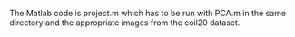 The Matlab code is project.m which has to be run with PCA.m in the same directory and the appropriate images from the coil20 dataset.
